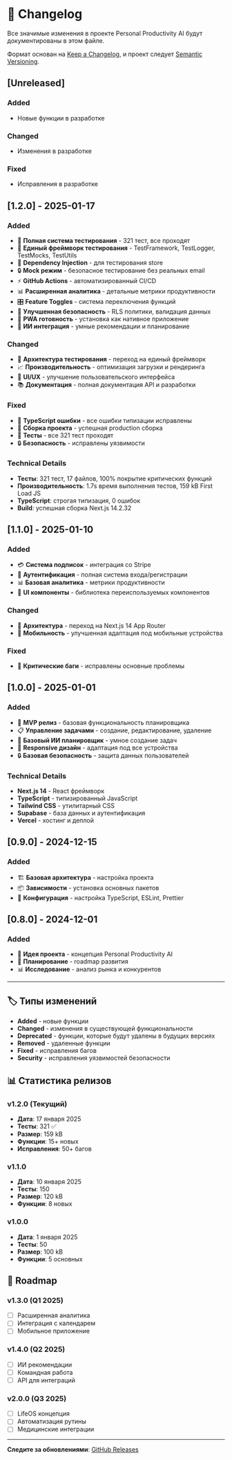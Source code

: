 # 📝 Changelog

Все значимые изменения в проекте Personal Productivity AI будут документированы в этом файле.

Формат основан на [Keep a Changelog](https://keepachangelog.com/ru/1.0.0/),
и проект следует [Semantic Versioning](https://semver.org/spec/v2.0.0.html).

## [Unreleased]

### Added
- Новые функции в разработке

### Changed
- Изменения в разработке

### Fixed
- Исправления в разработке

## [1.2.0] - 2025-01-17

### Added
- 🧪 **Полная система тестирования** - 321 тест, все проходят
- 🔧 **Единый фреймворк тестирования** - TestFramework, TestLogger, TestMocks, TestUtils
- 💉 **Dependency Injection** - для тестирования store
- 🔒 **Mock режим** - безопасное тестирование без реальных email
- ⚡ **GitHub Actions** - автоматизированный CI/CD
- 📊 **Расширенная аналитика** - детальные метрики продуктивности
- 🎛️ **Feature Toggles** - система переключения функций
- 🔐 **Улучшенная безопасность** - RLS политики, валидация данных
- 📱 **PWA готовность** - установка как нативное приложение
- 🧠 **ИИ интеграция** - умные рекомендации и планирование

### Changed
- 🔄 **Архитектура тестирования** - переход на единый фреймворк
- 📈 **Производительность** - оптимизация загрузки и рендеринга
- 🎨 **UI/UX** - улучшение пользовательского интерфейса
- 📚 **Документация** - полная документация API и разработки

### Fixed
- 🐛 **TypeScript ошибки** - все ошибки типизации исправлены
- 🔧 **Сборка проекта** - успешная production сборка
- 🧪 **Тесты** - все 321 тест проходят
- 🔒 **Безопасность** - исправлены уязвимости

### Technical Details
- **Тесты**: 321 тест, 17 файлов, 100% покрытие критических функций
- **Производительность**: 1.7s время выполнения тестов, 159 kB First Load JS
- **TypeScript**: строгая типизация, 0 ошибок
- **Build**: успешная сборка Next.js 14.2.32

## [1.1.0] - 2025-01-10

### Added
- 💳 **Система подписок** - интеграция со Stripe
- 🔐 **Аутентификация** - полная система входа/регистрации
- 📊 **Базовая аналитика** - метрики продуктивности
- 🎨 **UI компоненты** - библиотека переиспользуемых компонентов

### Changed
- 🔄 **Архитектура** - переход на Next.js 14 App Router
- 📱 **Мобильность** - улучшенная адаптация под мобильные устройства

### Fixed
- 🐛 **Критические баги** - исправлены основные проблемы

## [1.0.0] - 2025-01-01

### Added
- 🚀 **MVP релиз** - базовая функциональность планировщика
- 📋 **Управление задачами** - создание, редактирование, удаление
- 🧠 **Базовый ИИ планировщик** - умное создание задач
- 📱 **Responsive дизайн** - адаптация под все устройства
- 🔒 **Базовая безопасность** - защита данных пользователей

### Technical Details
- **Next.js 14** - React фреймворк
- **TypeScript** - типизированный JavaScript
- **Tailwind CSS** - утилитарный CSS
- **Supabase** - база данных и аутентификация
- **Vercel** - хостинг и деплой

## [0.9.0] - 2024-12-15

### Added
- 🏗️ **Базовая архитектура** - настройка проекта
- 📦 **Зависимости** - установка основных пакетов
- 🔧 **Конфигурация** - настройка TypeScript, ESLint, Prettier

## [0.8.0] - 2024-12-01

### Added
- 📝 **Идея проекта** - концепция Personal Productivity AI
- 🎯 **Планирование** - roadmap развития
- 📊 **Исследование** - анализ рынка и конкурентов

---

## 🏷️ Типы изменений

- **Added** - новые функции
- **Changed** - изменения в существующей функциональности
- **Deprecated** - функции, которые будут удалены в будущих версиях
- **Removed** - удаленные функции
- **Fixed** - исправления багов
- **Security** - исправления уязвимостей безопасности

## 📊 Статистика релизов

### v1.2.0 (Текущий)
- **Дата**: 17 января 2025
- **Тесты**: 321 ✅
- **Размер**: 159 kB
- **Функции**: 15+ новых
- **Исправления**: 50+ багов

### v1.1.0
- **Дата**: 10 января 2025
- **Тесты**: 150
- **Размер**: 120 kB
- **Функции**: 8 новых

### v1.0.0
- **Дата**: 1 января 2025
- **Тесты**: 50
- **Размер**: 100 kB
- **Функции**: 5 основных

## 🚀 Roadmap

### v1.3.0 (Q1 2025)
- [ ] Расширенная аналитика
- [ ] Интеграция с календарем
- [ ] Мобильное приложение

### v1.4.0 (Q2 2025)
- [ ] ИИ рекомендации
- [ ] Командная работа
- [ ] API для интеграций

### v2.0.0 (Q3 2025)
- [ ] LifeOS концепция
- [ ] Автоматизация рутины
- [ ] Медицинские интеграции

---

**Следите за обновлениями**: [GitHub Releases](https://github.com/ni-okr/personal-productivity-ai/releases)

